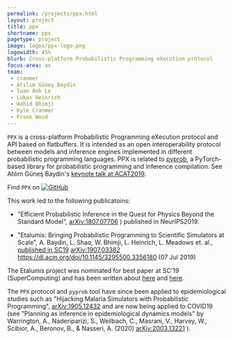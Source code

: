 ```yaml
---
permalink: /projects/ppx.html
layout: project
title: ppx
shortname: ppx
pagetype: project
image: logos/ppx-logo.png
logowidth: 45%
blurb: Cross-platform Probabilistic Programming eXecution protocol
focus-area: as
team:
 - cranmer
 - Atılım Güneş Baydin
 - Tuan Anh Le
 - Lukas Heinrich
 - Wahid Bhimji
 - Kyle Cranmer
 - Frank Wood
---
```



`PPX` is a cross-platform Probabilistic Programming eXecution protocol and API based on flatbuffers. It is intended as an open interoperability protocol between models and inference engines implemented in different probabilistic programming languages. PPX is related to [pyprob](https://github.com/probprog/pyprob), a PyTorch-based library for probabilistic programming and inference compilation. See Atılım Güneş Baydin's [keynote talk at ACAT2019](https://indico.cern.ch/event/708041/contributions/3308721/).

Find `PPX` on [![GitHub](https://img.shields.io/badge/GitHub-555555.svg)](https://github.com/probprog/ppx) 


This work led to the following publicatoins: 

  * "Efficient Probabilistic Inference in the Quest for Physics Beyond the Standard Model",  [arXiv:1807.07706](https://arxiv.org/abs/1807.07706) ) published in NeurIPS2019.

  * "Etalumis: Bringing Probabilistic Programming to Scientific Simulators at Scale", A. Baydin, L. Shao, W. Bhimji, L. Heinrich, L. Meadows et. al.,  [published in SC19](https://dl.acm.org/doi/abs/10.1145/3295500.3356180) [arXiv:1907.03382](http://inspirehep.net/record/1742890) https://dl.acm.org/doi/10.1145/3295500.3356180  (07 Jul 2019)

The Etalumis project was nominated for best paper at SC'19 (SuperComputing) and has been written about [here](https://phys.org/news/2019-11-etalumis-reverses-simulations-reveal-science.html) and [here](https://www.nextplatform.com/2020/02/04/using-bayesian-inference-to-reverse-engineer-decades-of-hpc/).


The `PPX` protocol and `pyprob` tool have since been applied to epidemiological studies such as "Hijacking Malaria Simulators with Probabilistic Programming", [arXiv:1905.12432](https://arxiv.org/abs/1905.12432) and are now  being applied to COVID19 (see "Planning as inference in epidemiological dynamics models" by Warrington, A., Naderiparizi, S., Weilbach, C., Masrani, V., Harvey, W., Scibior, A., Beronov, B., & Nasseri, A. (2020) [arXiv:2003.13221](https://arxiv.org/abs/2003.13221) ). 



